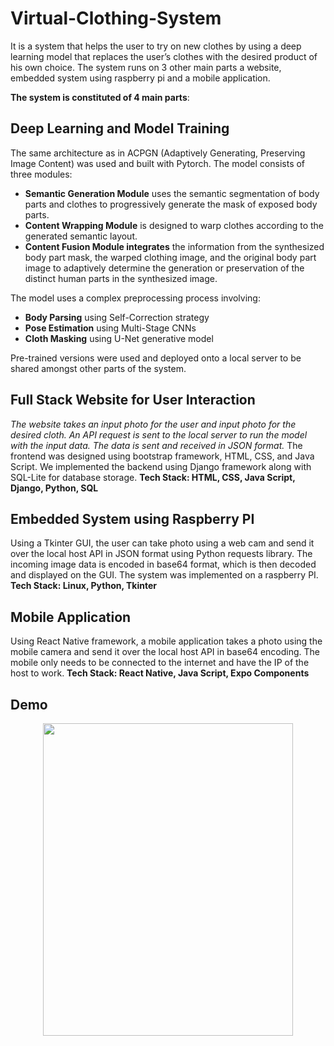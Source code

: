 # Virtual-Clothing-System
It is a system that helps the user to try on new clothes by using a deep learning model that replaces the user’s clothes with the desired product of his own choice. The system runs on 3 other main parts a website, embedded system using raspberry pi and a mobile application.

**The system is constituted of 4 main parts**:
## Deep Learning and Model Training 
The same architecture as in ACPGN (Adaptively Generating, Preserving Image Content) was used and built with Pytorch. 
The model consists of three modules:
* **Semantic Generation Module** uses the semantic segmentation of body parts and clothes to progressively generate the mask of exposed body parts.
* **Content Wrapping Module** is designed to warp clothes according to the generated semantic layout.
* **Content Fusion Module integrates** the information from the synthesized body part mask, the warped clothing image, and the original body part image to adaptively determine the generation or preservation of the distinct human parts in the synthesized image.

The model uses a complex preprocessing process involving:
* **Body Parsing** using Self-Correction strategy
* **Pose Estimation** using Multi-Stage CNNs
* **Cloth Masking** using U-Net generative model

Pre-trained versions were used and deployed onto a local server to be shared amongst other parts of the system. 

## Full Stack Website for User Interaction
*The website takes an input photo for the user and input photo for the desired cloth. An API request is sent to the local server to run the model with the input data. The data is sent and received in JSON format.* 
The frontend was designed using bootstrap framework, HTML, CSS, and Java Script. We implemented the backend using Django framework along with SQL-Lite for database storage. **Tech Stack: HTML, CSS, Java Script, Django, Python, SQL**

## Embedded System using Raspberry PI
Using a Tkinter GUI, the user can take photo using a web cam and send it over the local host API in JSON format using Python requests library. The incoming image data is encoded in base64 format, which is then decoded and displayed on the GUI. The system was implemented on a raspberry PI. **Tech Stack: Linux, Python, Tkinter**

## Mobile Application
Using React Native framework, a mobile application takes a photo using the mobile camera and send it over the local host API in base64 encoding. The mobile only needs to be connected to the internet and have the IP of the host to work. **Tech Stack: React Native, Java Script, Expo Components**

## Demo 
<p align="center">
  <img height=500 width=400 src="https://github.com/ahmedheakl/Virtual-Clothing-System/blob/main/pbl_mobile_gif.gif"/> 
</p>





